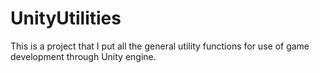 # UnityUtilities
This is a project that I put all the general utility functions for use of game development through Unity engine.
